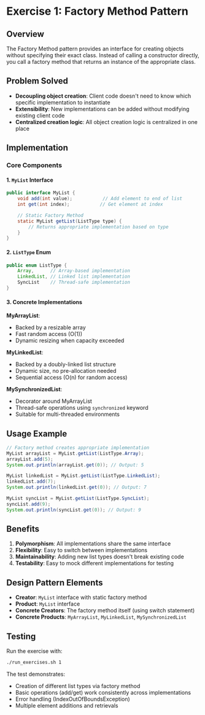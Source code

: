 # Exercise 1: Factory Method Pattern

## Overview
The Factory Method pattern provides an interface for creating objects without specifying their exact class. Instead of calling a constructor directly, you call a factory method that returns an instance of the appropriate class.

## Problem Solved
- **Decoupling object creation**: Client code doesn't need to know which specific implementation to instantiate
- **Extensibility**: New implementations can be added without modifying existing client code
- **Centralized creation logic**: All object creation logic is centralized in one place

## Implementation

### Core Components

#### 1. `MyList` Interface
```java
public interface MyList {
    void add(int value);           // Add element to end of list
    int get(int index);           // Get element at index

    // Static Factory Method
    static MyList getList(ListType type) {
        // Returns appropriate implementation based on type
    }
}
```

#### 2. `ListType` Enum
```java
public enum ListType {
    Array,      // Array-based implementation
    LinkedList, // Linked list implementation
    SyncList    // Thread-safe implementation
}
```

#### 3. Concrete Implementations

**MyArrayList**:
- Backed by a resizable array
- Fast random access (O(1))
- Dynamic resizing when capacity exceeded

**MyLinkedList**:
- Backed by a doubly-linked list structure
- Dynamic size, no pre-allocation needed
- Sequential access (O(n) for random access)

**MySynchronizedList**:
- Decorator around MyArrayList
- Thread-safe operations using `synchronized` keyword
- Suitable for multi-threaded environments

## Usage Example
```java
// Factory method creates appropriate implementation
MyList arrayList = MyList.getList(ListType.Array);
arrayList.add(5);
System.out.println(arrayList.get(0)); // Output: 5

MyList linkedList = MyList.getList(ListType.LinkedList);
linkedList.add(7);
System.out.println(linkedList.get(0)); // Output: 7

MyList syncList = MyList.getList(ListType.SyncList);
syncList.add(9);
System.out.println(syncList.get(0)); // Output: 9
```

## Benefits
1. **Polymorphism**: All implementations share the same interface
2. **Flexibility**: Easy to switch between implementations
3. **Maintainability**: Adding new list types doesn't break existing code
4. **Testability**: Easy to mock different implementations for testing

## Design Pattern Elements
- **Creator**: `MyList` interface with static factory method
- **Product**: `MyList` interface
- **Concrete Creators**: The factory method itself (using switch statement)
- **Concrete Products**: `MyArrayList`, `MyLinkedList`, `MySynchronizedList`

## Testing
Run the exercise with:
```bash
./run_exercises.sh 1
```

The test demonstrates:
- Creation of different list types via factory method
- Basic operations (add/get) work consistently across implementations
- Error handling (IndexOutOfBoundsException)
- Multiple element additions and retrievals